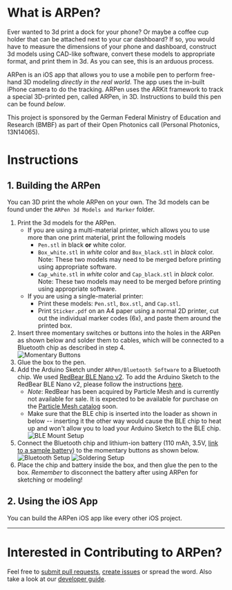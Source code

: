 # What is ARPen?

Ever wanted to 3d print a dock for your phone? Or maybe a coffee cup holder that can be attached next to your car dashboard? If so, you would have to measure the dimensions of your phone and dashboard, construct 3d models using CAD-like software, convert these models to appropriate format, and print them in 3d. As you can see, this is an arduous process.

ARPen is an iOS app that allows you to use a mobile pen to perform free-hand 3D modeling _directly in the real world_. The app uses the in-built iPhone camera to do the tracking. ARPen uses the ARKit framework to track a special 3D-printed pen, called ARPen, in 3D. Instructions to build this pen can be found *below*.  

This project is sponsored by the German Federal Ministry of Education and Research (BMBF) as part of their Open Photonics call (Personal Photonics, 13N14065).  

# Instructions
## 1. Building the ARPen
You can 3D print the whole ARPen on your own. The 3d models can be found under the `ARPen 3d Models and Marker` folder.  

1. Print the 3d models for the ARPen.
	* If you are using a multi-material printer, which allows you to use more than one print material, print the following models
		* `Pen.stl` in black __or__ white color.
		* `Box_white.stl` in _white_ color and `Box_black.stl` in _black_ color. Note: These two models may need to be merged before printing using appropriate software.  
		* `Cap_white.stl` in _white_ color and `Cap_black.stl` in _black_ color. Note: These two models may need to be merged before printing using appropriate software.  
	* If you are using a single-material printer:
		* Print these models: `Pen.stl`, `Box.stl`, and `Cap.stl`.
		* Print `Sticker.pdf` on an A4 paper using a normal 2D printer, cut out the individual marker codes (6x), and paste them around the printed box.
2. Insert three momentary switches or buttons into the holes in the ARPen as shown below and solder them to cables, which will be connected to a Bluetooth chip as described in step 4.  
	![][image-1]
3. Glue the box to the pen.
4. Add the Arduino Sketch under `ARPen/Bluetooth Software` to a Bluetooth chip. We used [RedBear BLE Nano v2][1]. To add the Arduino Sketch to the RedBear BLE Nano v2, please follow the instructions [here][5].
	* _Note_: RedBear has been acquired by Particle Mesh and is currently not available for sale. It is expected to be available for purchase on the [Particle Mesh catalog][4] soon.
	* Make sure that the BLE chip is inserted into the loader as shown in below -- inserting it the other way would cause the BLE chip to heat up and won't allow you to load your Arduino Sketch to the BLE chip.
		![][image-3]
5. Connect the Bluetooth chip and lithium-ion battery (110 mAh, 3.5V, [link to a sample battery][6]) to the momentary buttons as shown below.<br>
	![][image-2] ![][image-4]
6. Place the chip and battery inside the box, and then glue the pen to the box. _Remember_ to disconnect the battery after using ARPen for sketching or modeling!

## 2. Using the iOS App
You can build the ARPen iOS app like every other iOS project.  

----

# Interested in Contributing to ARPen?

Feel free to [submit pull requests][3], [create issues][2] or spread the word. Also take a look at our [developer guide][7].

[1]: https://redbear.cc/product/ble-nano-2.html "RedBear Nano v2"
[2]: https://github.com/i10/ARPen/issues/new "Add an issue"
[3]: https://github.com/i10/ARPen/compare
[4]: https://www.particle.io/mesh/ "Particle Mesh"
[5]: https://github.com/redbear/nRF5x/blob/master/nRF52832/docs/Arduino_Board_Package_Installation_Guide.md "Arduino Board Package Installation Guide"
[6]: https://www.sparkfun.com/products/13853 "Lithium-Ion Battery"
[7]: https://github.com/i10/ARPen/wiki/Developing-for-ARPen "Developing for ARPen"

[image-1]:	https://github.com/i10/ARPen/blob/master/Documentation/images/Buttons.JPG "Momentary Buttons"
[image-2]:	https://github.com/i10/ARPen/blob/master/Documentation/images/Bluetooth%20setup.png "Bluetooth Setup"
[image-3]:  https://github.com/i10/ARPen/blob/master/Documentation/images/BLE%20mount%20setup.png "BLE Mount Setup"
[image-4]:  https://github.com/i10/ARPen/blob/master/Documentation/images/Soldering_Setup.png "Soldering Setup"

